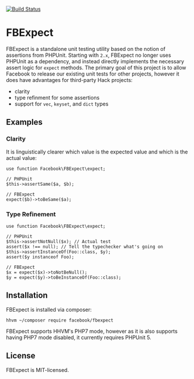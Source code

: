 [![Build Status](https://travis-ci.org/hhvm/fbexpect.svg?branch=master)](https://travis-ci.org/hhvm/fbexpect)

# FBExpect

FBExpect is a standalone unit testing utility based on the notion of assertions
from PHPUnit. Starting with `2.x`, FBExpect no longer uses PHPUnit as a
dependency, and instead directly implements the necessary assert logic for
`expect` methods. The primary goal of this project is to allow Facebook to
release our existing unit tests for other projects, however it does have
advantages for third-party Hack projects:

 - clarity
 - type refinment for some assertions
 - support for `vec`, `keyset`, and `dict` types

## Examples

### Clarity

It is linguistically clearer which value is the expected value and which is the
actual value:

```Hack
use function Facebook\FBExpect\expect;

// PHPUnit
$this->assertSame($a, $b);

// FBExpect
expect($b)->toBeSame($a);
```

### Type Refinement

```Hack
use function Facebook\FBExpect\expect;

// PHPUnit
$this->assertNotNull($x); // Actual test
assert($x !== null); // Tell the typechecker what's going on
$this->assertInstanceOf(Foo::class, $y);
assert($y instanceof Foo);

// FBExpect
$x = expect($x)->toNotBeNull();
$y = expect($y)->toBeInstanceOf(Foo::class);
```

## Installation

FBExpect is installed via composer:

```
hhvm ~/composer require facebook/fbexpect
```

FBExpect supports HHVM's PHP7 mode, however as it is also supports
having PHP7 mode disabled, it currently requires PHPUnit 5.

## License

FBExpect is MIT-licensed.
